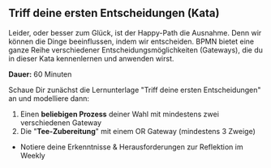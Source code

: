 ## Triff deine ersten Entscheidungen (Kata)

Leider, oder besser zum Glück,  ist der Happy-Path die Ausnahme. Denn wir können die Dinge beeinflussen, indem wir entscheiden. BPMN bietet eine ganze Reihe verschiedener Entscheidungsmöglichkeiten (Gateways), die du in dieser Kata kennenlernen und anwenden wirst.

**Dauer:**  60 Minuten

Schaue Dir zunächst die Lernunterlage "Triff deine ersten Entscheidungen" an und modelliere dann:

1. Einen **beliebigen Prozess** deiner Wahl mit mindestens zwei verschiedenen Gateway  
2. Die "**Tee-Zubereitung**" mit einem OR Gateway (mindestens 3 Zweige)

- Notiere deine Erkenntnisse & Herausforderungen zur Reflektion im Weekly

